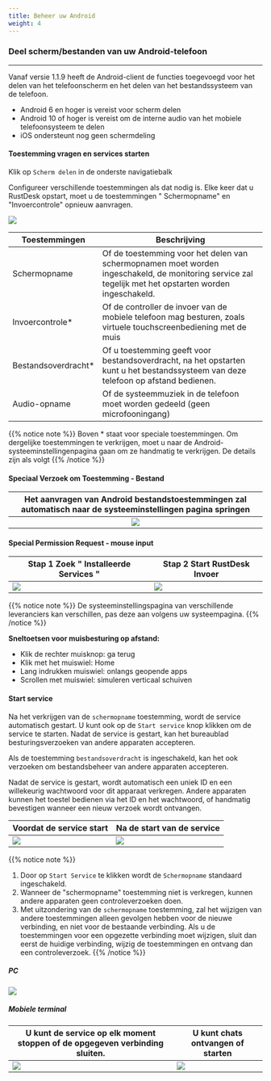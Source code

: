 ```yaml
---
title: Beheer uw Android 
weight: 4
---
```


### Deel scherm/bestanden van uw Android-telefoon
------

Vanaf versie 1.1.9 heeft de Android-client de functies toegevoegd voor het delen van het telefoonscherm en het delen van het bestandssysteem van de telefoon.

- Android 6 en hoger is vereist voor scherm delen
- Android 10 of hoger is vereist om de interne audio van het mobiele telefoonsysteem te delen
- iOS ondersteunt nog geen schermdeling


#### **Toestemming vragen en services starten**

Klik op `Scherm delen` in de onderste navigatiebalk

Configureer verschillende toestemmingen als dat nodig is. Elke keer dat u RustDesk opstart, moet u de toestemmingen " Schermopname" en "Invoercontrole" opnieuw aanvragen.

![](/docs/en/manual/mobile/images/server_off_en.jpg?width=300px)

| Toestemmingen     | Beschrijving                                               |
| --------------- | --------------------------------------------------------- |
| Schermopname | Of de toestemming voor het delen van schermopnamen moet worden ingeschakeld, de monitoring service zal tegelijk met het opstarten worden ingeschakeld. |
| Invoercontrole* | Of de controller de invoer van de mobiele telefoon mag besturen, zoals virtuele touchscreenbediening met de muis |
| Bestandsoverdracht* | Of u toestemming geeft voor bestandsoverdracht, na het opstarten kunt u het bestandssysteem van deze telefoon op afstand bedienen. |
| Audio-opname  | Of de systeemmuziek in de telefoon moet worden gedeeld (geen microfooningang) |

{{% notice note %}}
Boven * staat voor speciale toestemmingen. Om dergelijke toestemmingen te verkrijgen, moet u naar de Android-systeeminstellingenpagina gaan om ze handmatig te verkrijgen. De details zijn als volgt
{{% /notice %}}

#### **Speciaal Verzoek om Toestemming - Bestand**

| Het aanvragen van Android bestandstoestemmingen zal automatisch naar de systeeminstellingen pagina springen |
| :---------------: |
| ![](/docs/en/manual/mobile/images/get_file_en.jpg?width=300px) |

#### **Special Permission Request - mouse input**
| Stap 1 Zoek " Installeerde Services " | Stap 2 Start RustDesk Invoer |
| --------------- | -------------------------------------------------------- |
| ![](/docs/en/manual/mobile/images/get_input1_en.jpg?width=300px) | ![](/docs/en/manual/mobile/images/get_input2_en.jpg?width=300px) |

{{% notice note %}}
De systeeminstellingspagina van verschillende leveranciers kan verschillen, pas deze aan volgens uw systeempagina.
{{% /notice %}}

**Sneltoetsen voor muisbesturing op afstand:**

- Klik de rechter muisknop: ga terug
- Klik met het muiswiel: Home
- Lang indrukken muiswiel: onlangs geopende apps
- Scrollen met muiswiel: simuleren verticaal schuiven

#### **Start service**

Na het verkrijgen van de `schermopname` toestemming, wordt de service automatisch gestart. U kunt ook op de `Start service` knop klikken om de service te starten. Nadat de service is gestart, kan het bureaublad besturingsverzoeken van andere apparaten accepteren.

Als de toestemming `bestandsoverdracht` is ingeschakeld, kan het ook verzoeken om bestandsbeheer van andere apparaten accepteren.

Nadat de service is gestart, wordt automatisch een uniek ID en een willekeurig wachtwoord voor dit apparaat verkregen. Andere apparaten kunnen het toestel bedienen via het ID en het wachtwoord, of handmatig bevestigen wanneer een nieuw verzoek wordt ontvangen.

| Voordat de service start | Na de start van de service |
| --------------- | -------------------------------------------------------- |
| ![](/docs/en/manual/mobile/images/server_off_en.jpg?width=300px) | ![](/docs/en/manual/mobile/images/server_on_en.jpg?width=300px) |

{{% notice note %}}
1. Door op `Start Service` te klikken wordt de `Schermopname` standaard ingeschakeld.
2. Wanneer de "schermopname" toestemming niet is verkregen, kunnen andere apparaten geen controleverzoeken doen.
3. Met uitzondering van de `schermopname` toestemming, zal het wijzigen van andere toestemmingen alleen gevolgen hebben voor de nieuwe verbinding, en niet voor de bestaande verbinding. Als u de toestemmingen voor een opgezette verbinding moet wijzigen, sluit dan eerst de huidige verbinding, wijzig de toestemmingen en ontvang dan een controleverzoek.
{{% /notice %}}

##### PC

![](/docs/en/manual/mobile/images/android_server_pc_side_en.png?width=700px)

##### Mobiele terminal

| U kunt de service op elk moment stoppen of de opgegeven verbinding sluiten. | U kunt chats ontvangen of starten |
| --------------- | -------------------------------------------------------- |
| ![](/docs/en/manual/mobile/images/server_on_en.jpg?width=300px) | ![](/docs/en/manual/mobile/images/android_server2_en.jpg?width=300px) |
